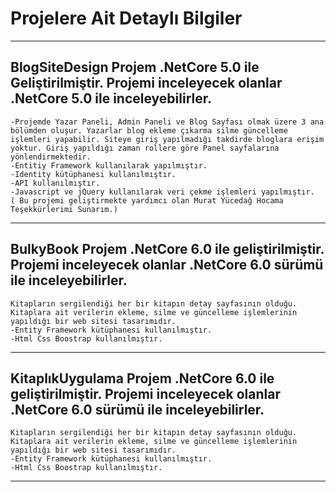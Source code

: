# Projelere Ait Detaylı Bilgiler

---

## BlogSiteDesign Projem .NetCore 5.0 ile Geliştirilmiştir. Projemi inceleyecek olanlar .NetCore 5.0 ile inceleyebilirler. 

```
-Projemde Yazar Paneli, Admin Paneli ve Blog Sayfası olmak üzere 3 ana bölümden oluşur. Yazarlar blog ekleme çıkarma silme güncelleme işlemleri yapabilir. Siteye giriş yapılmadığı takdirde bloglara erişim yoktur. Giriş yapıldığı zaman rollere göre Panel sayfalarına yönlendirmektedir. 
-Entitiy Framework kullanılarak yapılmıştır. 
-Identity kütüphanesi kullanılmıştır.
-API kullanılmıştır.
-Javascript ve jQuery kullanılarak veri çekme işlemleri yapılmıştır.
( Bu projemi geliştirmekte yardımcı olan Murat Yücedağ Hocama Teşekkürlerimi Sunarım.)
```
---

## BulkyBook Projem .NetCore 6.0 ile geliştirilmiştir. Projemi inceleyecek olanlar .NetCore 6.0 sürümü ile inceleyebilirler.

```
Kitapların sergilendiği her bir kitapın detay sayfasının olduğu. Kitaplara ait verilerin ekleme, silme ve güncelleme işlemlerinin yapıldığı bir web sitesi tasarımıdır.
-Entity Framework kütüphanesi kullanılmıştır.
-Html Css Boostrap kullanılmıştır.
```
---
## KitaplıkUygulama Projem .NetCore 6.0 ile geliştirilmiştir. Projemi inceleyecek olanlar .NetCore 6.0 sürümü ile inceleyebilirler.
```
Kitapların sergilendiği her bir kitapın detay sayfasının olduğu. Kitaplara ait verilerin ekleme, silme ve güncelleme işlemlerinin yapıldığı bir web sitesi tasarımıdır.
-Entity Framework kütüphanesi kullanılmıştır.
-Html Css Boostrap kullanılmıştır.
```
---
